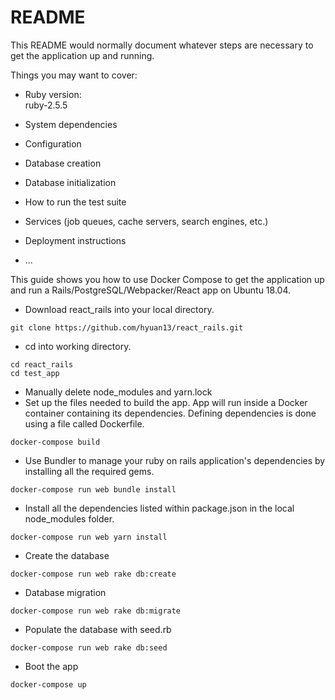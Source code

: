 # README

This README would normally document whatever steps are necessary to get the
application up and running.

Things you may want to cover:

* Ruby version: \
    ruby-2.5.5
* System dependencies

* Configuration

* Database creation

* Database initialization

* How to run the test suite

* Services (job queues, cache servers, search engines, etc.)

* Deployment instructions

* ...

This guide shows you how to use Docker Compose to get the application up and run a Rails/PostgreSQL/Webpacker/React app on Ubuntu 18.04.

* Download react_rails into your local directory.
```
git clone https://github.com/hyuan13/react_rails.git
```
* cd into working directory.
```
cd react_rails
cd test_app
```
* Manually delete node_modules and yarn.lock
* Set up the files needed to build the app. App will run inside a Docker container containing its dependencies. Defining dependencies is done using a file called Dockerfile.
```
docker-compose build
```
* Use Bundler to manage your ruby on rails application's dependencies by installing all the required gems.
```
docker-compose run web bundle install
```
* Install all the dependencies listed within package.json in the local node_modules folder.
```
docker-compose run web yarn install
```
* Create the database
```
docker-compose run web rake db:create
```
* Database migration
```
docker-compose run web rake db:migrate
```
* Populate the database with seed.rb
```
docker-compose run web rake db:seed
```
* Boot the app
```
docker-compose up
```



